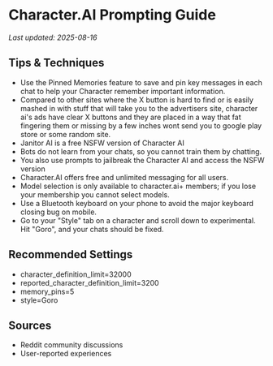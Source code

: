 # Character.AI Prompting Guide

*Last updated: 2025-08-16*

## Tips & Techniques

- Use the Pinned Memories feature to save and pin key messages in each chat to help your Character remember important information.
- Compared to other sites where the X button is hard to find or is easily mashed in with stuff that will take you to the advertisers site, character ai's ads have clear X buttons and they are placed in a way that fat fingering them or missing by a few inches wont send you to google play store or some random site.
- Janitor AI is a free NSFW version of Character AI
- Bots do not learn from your chats, so you cannot train them by chatting.
- You also use prompts to jailbreak the Character AI and access the NSFW version
- Character.AI offers free and unlimited messaging for all users.
- Model selection is only available to character.ai+ members; if you lose your membership you cannot select models.
- Use a Bluetooth keyboard on your phone to avoid the major keyboard closing bug on mobile.
- Go to your "Style" tab on a character and scroll down to experimental. Hit "Goro", and your chats should be fixed.

## Recommended Settings

- character_definition_limit=32000
- reported_character_definition_limit=3200
- memory_pins=5
- style=Goro

## Sources

- Reddit community discussions
- User-reported experiences
